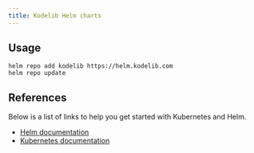 ```yaml
---
title: Kodelib Helm charts
---
```


## Usage

    helm repo add kodelib https://helm.kodelib.com
    helm repo update

## References

Below is a list of links to help you get started with Kubernetes and Helm.

* [Helm documentation](https://helm.sh/docs/intro/quickstart/)
* [Kubernetes documentation](https://kubernetes.io/docs/home/)
